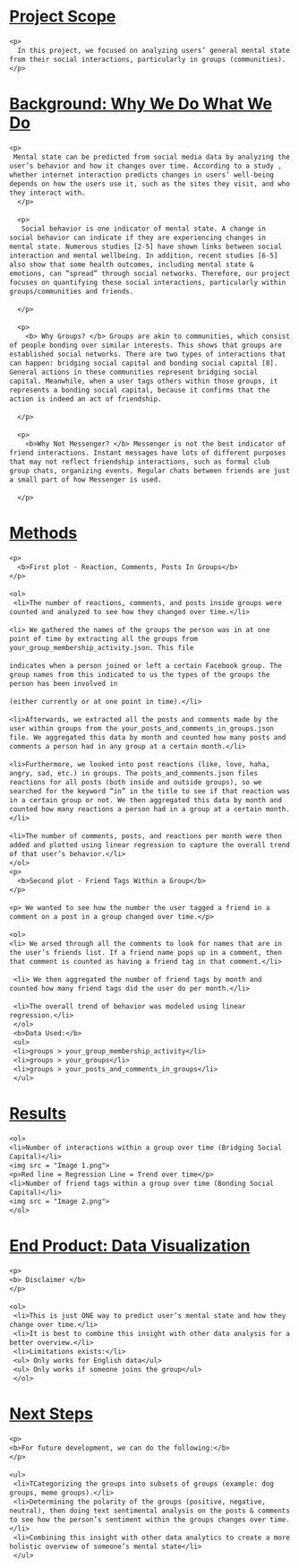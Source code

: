 <html lang="en">
  <head>
    <meta charset="utf-8">
    <meta http-equiv="X-UA-Compatible" content="IE=edge">
    <meta name="viewport" content="width=device-width, initial-scale=1">
  </head>  
  <body>
    <u><h1>Project Scope</h1></u>
    
    <p>
      In this project, we focused on analyzing users’ general mental state from their social interactions, particularly in groups (communities).
    </p>
    
  </body>
   <head>
    <meta charset="utf-7">
    <meta http-equiv="X-UA-Compatible" content="IE=edge">
    <meta name="viewport" content="width=device-width, initial-scale=1">
  </head>  
  <body>
    <u><h1>Background: Why We Do What We Do</h1></u>
    
    <p>
     Mental state can be predicted from social media data by analyzing the user’s behavior and how it changes over time. According to a study , whether internet interaction predicts changes in users’ well-being depends on how the users use it, such as the sites they visit, and who they interact with.
      </p>
      
      <p>
       Social behavior is one indicator of mental state. A change in social behavior can indicate if they are experiencing changes in mental state. Numerous studies [2-5] have shown links between social interaction and mental wellbeing. In addition, recent studies [6-5] also show that some health outcomes, including mental state & emotions, can “spread” through social networks. Therefore, our project focuses on quantifying these social interactions, particularly within groups/communities and friends.

      </p>
      
      <p>
        <b> Why Groups? </b> Groups are akin to communities, which consist of people bonding over similar interests. This shows that groups are established social networks. There are two types of interactions that can happen: bridging social capital and bonding social capital [8]. General actions in these communities represent bridging social capital. Meanwhile, when a user tags others within those groups, it represents a bonding social capital, because it confirms that the action is indeed an act of friendship.

      </p>
      
      <p>
        <b>Why Not Messenger? </b> Messenger is not the best indicator of friend interactions. Instant messages have lots of different purposes that may not reflect friendship interactions, such as formal club group chats, organizing events. Regular chats between friends are just a small part of how Messenger is used. 

      </p>
  </body>  
   <head>
    <meta charset="utf-8">
    <meta http-equiv="X-UA-Compatible" content="IE=edge">
    <meta name="viewport" content="width=device-width, initial-scale=1">
  </head>  
  <body>
    <u><h1>Methods</h1></u>
    
    <p>
      <b>First plot - Reaction, Comments, Posts In Groups</b>
    </p>
    
    <ol>
     <li>The number of reactions, comments, and posts inside groups were counted and analyzed to see how they changed over time.</li>
     
    <li> We gathered the names of the groups the person was in at one point of time by extracting all the groups from your_group_membership_activity.json. This file
    
    indicates when a person joined or left a certain Facebook group. The group names from this indicated to us the types of the groups the person has been involved in 
    
    (either currently or at one point in time).</li>
    
    <li>Afterwards, we extracted all the posts and comments made by the user within groups from the your_posts_and_comments_in_groups.json file. We aggregated this data by month and counted how many posts and comments a person had in any group at a certain month.</li>
    
    <li>Furthermore, we looked into post reactions (like, love, haha, angry, sad, etc.) in groups. The posts_and_comments.json files reactions for all posts (both inside and outside groups), so we searched for the keyword “in” in the title to see if that reaction was in a certain group or not. We then aggregated this data by month and counted how many reactions a person had in a group at a certain month.</li>
    
    <li>The number of comments, posts, and reactions per month were then added and plotted using linear regression to capture the overall trend of that user’s behavior.</li>
    </ol>
    <p>
      <b>Second plot - Friend Tags Within a Group</b>
    </p>
    
    <p> We wanted to see how the number the user tagged a friend in a comment on a post in a group changed over time.</p>
    
    <ol>
    <li> We arsed through all the comments to look for names that are in the user’s friends list. If a friend name pops up in a comment, then that comment is counted as having a friend tag in that comment.</li>
    
     <li> We then aggregated the number of friend tags by month and counted how many friend tags did the user do per month.</li>
     
     <li>The overall trend of behavior was modeled using linear regression.</li>
     </ol>
     <b>Data Used:</b>
     <ul>
     <li>groups > your_group_membership_activity</li>
     <li>groups > your_groups</li>
     <li>groups > your_posts_and_comments_in_groups</li>
     </ul>
  </body>
  <head>
    <meta charset="utf-8">
    <meta http-equiv="X-UA-Compatible" content="IE=edge">
    <meta name="viewport" content="width=device-width, initial-scale=1">
  </head>  
  <body>
    <u><h1>Results</h1></u>
    
    <ol>
    <li>Number of interactions within a group over time (Bridging Social Capital)</li>
    <img src = "Image 1.png">
    <p>Red line = Regression Line = Trend over time</p>
    <li>Number of friend tags within a group over time (Bonding Social Capital)</li>
    <img src = "Image 2.png"> 
    </ol>
  </body>
  <head>
    <meta charset="utf-8">
    <meta http-equiv="X-UA-Compatible" content="IE=edge">
    <meta name="viewport" content="width=device-width, initial-scale=1">
  </head>  
  <body>
    <u><h1>End Product: Data Visualization</h1></u>
  
    <p>
    <b> Disclaimer </b>
    </p>
    
    <ol>
     <li>This is just ONE way to predict user’s mental state and how they change over time.</li>
     <li>It is best to combine this insight with other data analysis for a better overview.</li>
     <li>Limitations exists:</li>
     <ul> Only works for English data</ul>
     <ul> Only works if someone joins the group</ul>
     </ol>
  </body>
  <head>
    <meta charset="utf-8">
    <meta http-equiv="X-UA-Compatible" content="IE=edge">
    <meta name="viewport" content="width=device-width, initial-scale=1">
  </head>  
  <body>
    <u><h1>Next Steps</h1></u>
  
    <p>
    <b>For future development, we can do the following:</b>
    </p>
    
    <ul>
     <li>TCategorizing the groups into subsets of groups (example: dog groups, meme groups).</li>
     <li>Determining the polarity of the groups (positive, negative, neutral), then doing text sentimental analysis on the posts & comments to see how the person’s sentiment within the groups changes over time.</li>
     <li>Combining this insight with other data analytics to create a more holistic overview of someone’s mental state</li>
     </ul>
  </body>
</html>
